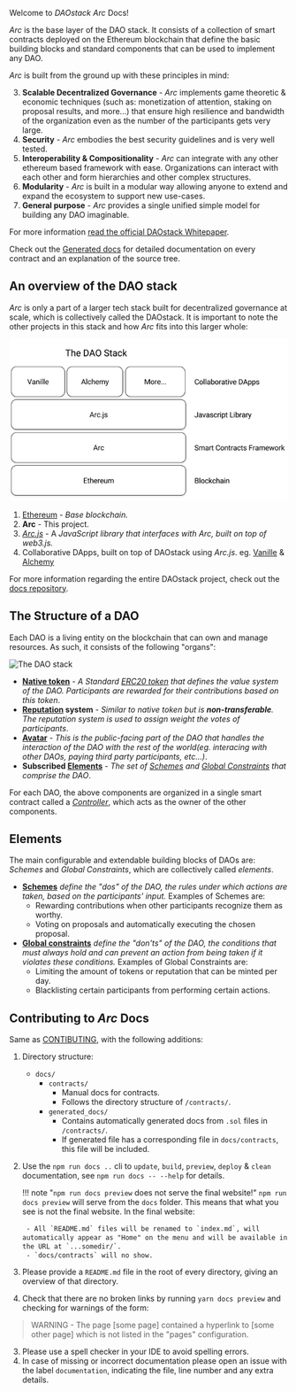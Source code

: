 Welcome to *DAOstack Arc* Docs!

*Arc* is the base layer of the DAO stack. It consists of a collection of smart contracts deployed on the Ethereum blockchain that define the basic building blocks and standard components that can be used to implement any DAO.

*Arc* is built from the ground up with these principles in mind:

3. **Scalable Decentralized Governance** - *Arc* implements game theoretic & economic techniques (such as: monetization of attention, staking on proposal results, and more...) that ensure high resilience and bandwidth of the organization even as the number of the participants gets very large.
3. **Security** - *Arc* embodies the best security guidelines and is very well tested.
2. **Interoperability & Compositionality** - *Arc* can integrate with any other ethereum based framework with ease. Organizations can interact with each other and form hierarchies and other complex structures.
1. **Modularity** - *Arc* is built in a modular way allowing anyone to extend and expand the ecosystem to support new use-cases.
2. **General purpose** - *Arc* provides a single unified simple model for building any DAO imaginable.

For more information [read the official DAOstack Whitepaper](https://github.com/daostack/docs/blob/master/DAOstack%20White%20Paper%20V1.0.pdf).

Check out the [Generated docs](generated_docs) for detailed documentation on every contract and an explanation of the source tree.

## An overview of the DAO stack

*Arc* is only a part of a larger tech stack built for decentralized governance at scale, which is collectively called the DAOstack. It is important to note the other projects in this stack and how *Arc* fits into this larger whole:

![The DAO stack](img/the_dao_stack.png)

1. [Ethereum](https://www.ethereum.org/) - *Base blockchain.*
2. **Arc** - This project.
2. [*Arc.js*](https://github.com/daostack/*Arc*.js) - A *JavaScript library that interfaces with *Arc*, built on top of web3.js.*
3. Collaborative DApps, built on top of DAOstack using *Arc.js*. eg. [Vanille](https://github.com/daostack/vanille) & [Alchemy](https://github.com/daostack/alchemy)

For more information regarding the entire DAOstack project, check out the [docs repository](https://github.com/daostack/docs).

## The Structure of a DAO

Each DAO is a living entity on the blockchain that can own and manage resources. As such, it consists of the following "organs":

![The DAO stack](img/controller.png)

* **[Native token](generated_docs/controller/DAOToken.md)** - *A Standard [ERC20 token](https://theethereum.wiki/w/index.php/ERC20_Token_Standard) that defines the value system of the DAO. Participants are rewarded for their contributions based on this token*.
* **[Reputation](generated_docs/controller/Reputation.md) system** - *Similar to native token but is **non-transferable**. The reputation system is used to assign weight the votes of participants*.
* **[Avatar](generated_docs/controller/Avatar.md)** - *This is the public-facing part of the DAO that handles the interaction of the DAO with the rest of the world(eg. interacing with other DAOs, paying third party participants, etc...)*.
* **Subscribed [Elements](#elements)** - *The set of [Schemes](generated_docs/universalSchemes) and [Global Constraints](generated_docs/globalConstraints) that comprise the DAO*.

For each DAO, the above components are organized in a single smart contract called a *[Controller](generated_docs/controller/Controller)*, which acts as the owner of the other components.

## Elements

The main configurable and extendable building blocks of DAOs are:
*Schemes* and *Global Constraints*, which are collectively called *elements*.

* **[Schemes](generated_docs/universalSchemes/UniversalSchemeInterface.md)** *define the "dos" of the DAO, the rules under which actions are taken, based on the participants' input.* Examples of Schemes are:
    * Rewarding contributions when other participants recognize them as worthy.
    * Voting on proposals and automatically executing the chosen proposal.
* **[Global constraints](generated_docs/globalConstraints/GlobalConstraintInterface.md)** *define the "don'ts" of the DAO, the conditions that must always hold and can prevent an action from being taken if it violates these conditions.* Examples of Global Constraints are:
    * Limiting the amount of tokens or reputation that can be minted per day.
    * Blacklisting certain participants from performing certain actions.

## Contributing to *Arc* Docs
Same as [CONTIBUTING](https://github.com/daostack/arc/blob/master/CONTRIBUTING.md), with the following additions:

1. Directory structure:
    - `docs/`
        - `contracts/`
            - Manual docs for contracts.
            - Follows the directory structure of `/contracts/`.
        - `generated_docs/`
            - Contains automatically generated docs from `.sol` files in `/contracts/`.
            - If generated file has a corresponding file in `docs/contracts`, this file will be included.
2. Use the `npm run docs ..` cli to `update`, `build`, `preview`, `deploy` & `clean` documentation, see `npm run docs -- --help` for details.

    !!! note "`npm run docs preview` does not serve the final website!"
        `npm run docs preview` will serve from the `docs` folder. This means that what you see is not the final website.
        In the final website:

        - All `README.md` files will be renamed to `index.md`, will automatically appear as "Home" on the menu and will be available in the URL at `...somedir/`.
        - `docs/contracts` will no show.

2. Please provide a `README.md` file in the root of every directory, giving an overview of that directory.
3. Check that there are no broken links by running `yarn docs preview` and checking for warnings of the form:
 > WARNING -  The page [some page] contained a hyperlink to [some other page] which is not listed in the "pages" configuration.
3. Please use a spell checker in your IDE to avoid spelling errors.
4. In case of missing or incorrect documentation please open an issue with the label `documentation`, indicating the file, line number and any extra details.
